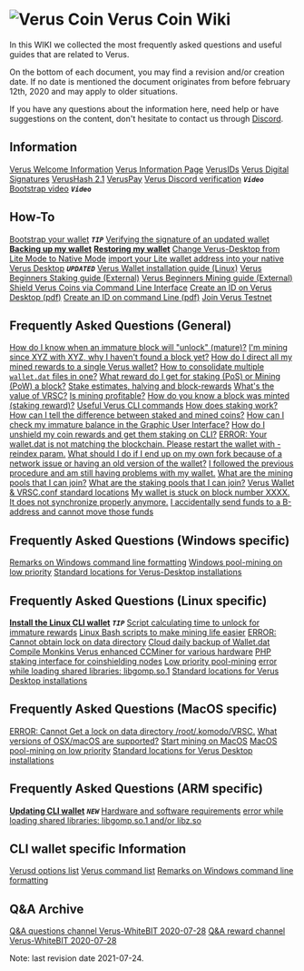 # ![Verus Coin](https://wiki.verus.io/img/favicon.png "Verus Coin Wiki") Verus Coin Wiki
In this WIKI we collected the most frequently asked questions and useful guides that are related to Verus.

On the bottom of each document, you may find a revision and/or creation date. If no date is mentioned the document originates from before february 12th, 2020 and may apply to older situations.

If you have any questions about the information here, need help or have suggestions on the content, don't hesitate to contact us through [Discord](https://verus.io/discord).


## Information
[Verus Welcome Information](#!information/verus-welcome.md)
[Verus Information Page](#!how-to/how-to_verus_info.md)
[VerusIDs](#!information/verusid.md)
[Verus Digital Signatures](#!information/signatures.md)
[VerusHash 2.1](#!information/verushash_2.1.md)
[VerusPay](https://github.com/monkins1010/VerusPay/wiki)
[Verus Discord verification](https://youtu.be/YVOfIMjRf30) ***`Video`***
[Bootstrap video](https://youtu.be/xgLxzel5t04) ***`Video`***

## How-To
[Bootstrap your wallet](#!how-to/how-to_bootstrap.md) ***`TIP`***
[Verifying the signature of an updated wallet](#!how-to/how-to_check_signatures.md)
**[Backing up my wallet](#!how-to/how-to_backup_my_wallet.md)**
**[Restoring my wallet](#!how-to/how-to_restore_my_wallet.md)**
[Change Verus-Desktop from Lite Mode to Native Mode](#!how-to/how-to_lite_to_native.md)
[import your Lite wallet address into your native Verus Desktop](#!how-to/how-to_convert-seed-to-wif.md) ***`UPDATED`***
[Verus Wallet installation guide (Linux)](#!faq-linux/faq-lin01_install_linux_cli.md)
[Verus Beginners Staking guide (External)](https://medium.com/veruscoin/verus-beginners-staking-guide-efbbdc4de951)
[Verus Beginners Mining guide (External)](https://medium.com/veruscoin/how-to-earn-vrsc-solo-mining-with-your-cpu-and-staking-mined-coins-aa27da76882c)
[Shield Verus Coins via Command Line Interface](#!how-to/how-to_shield_via_cli.md)
[Create an ID on Verus Desktop (pdf)](https://wiki.verus.io/how-to/how-to_create_verus_id_with_verus_desktop.pdf)
[Create an ID on command Line (pdf)](http://wiki.verus.io/how-to/how-to_create_verus_id_with_cli.pdf)
[Join Verus Testnet](#!how-to/how-to_join_testnet.md)

## Frequently Asked Questions (General)
[How do I know when an immature block will "unlock" (mature)?](#!faq-allos/faq-allos01_immature_block_unlock_time_calculation_manual_calculation.md)
[I'm mining since XYZ with XYZ, why I haven't found a block yet?](#!faq-allos/faq-allos02_average_time_to_find_a_block_manual_calculation.md)
[How do I direct all my mined rewards to a single Verus wallet?](#!faq-allos/faq-allos03_mine_rewards_to_a_single_verus_wallet_gui_+_cli.md)
[How to consolidate multiple `wallet.dat` files in one?](#!faq-allos/faq-allos04_consolidate_multiple_wallet.dat_files_in_one.md)
[What reward do I get for staking (PoS) or Mining (PoW) a block?](#!faq-allos/faq-allos05_reward_received_per_blocknummer.md)
[Stake estimates, halving and block-rewards](#!faq-allos/faq-allos06_pos,_halving,_block_reward.md)
[What's the value of VRSC?](#!faq-allos/faq-allos07_what_are_my_vrsc_worth.md)
[Is mining profitable?](#!faq-allos/faq-allos08_mining_profitability.md)
[How do you know a block was minted (staking reward)?](#!faq-allos/faq-allos09_how_do_you_know_a_block_was_minted_staking_reward.md)
[Useful Verus CLI commands](#!faq-allos/faq-allos10_useful_cli_commands.md)
[How does staking work?](#!faq-allos/faq-allos13_how_does_staking_work.md)
[How can I tell the difference between staked and mined coins?](#!faq-allos/faq-allos15_how_can_i_tell_the_difference_between_staked_and_mined_coins.md)
[How can I check my immature balance in the Graphic User Interface?](#!faq-allos/faq-allos16_how_can_i_check_my_immature_balance_in_the_gui.md)
[How do I unshield my coin rewards and get them staking on CLI?](#!faq-allos/faq-allos17_unshield_coin_rewards_and_get_them_staking_in_cli.md)
[ERROR: Your wallet.dat is not matching the blockchain. Please restart the wallet with -reindex param.](#!faq-allos/faq-allos18_your_wallet.dat_is_not_matching_the_blockchain._please_restart_the_wallet_with_-reindex_param.md)
[What should I do if I end up on my own fork because of a network issue or having an old version of the wallet?](#!faq-allos/faq-allos19_what_should_i_do_if_i_end_up_on_my_own_fork_because_of_a_network_issue_or_having_an_old_version_of_the_wallet.md)
[I followed the previous procedure and am still having problems with my wallet.](#!faq-allos/faq-allos20_i_followed_the_procedure_in_faq_19_and_am_still_having_problems_with_my_wallet.md)
[What are the mining pools that I can join?](#!faq-allos/faq-allos21_mining_pools.md)
[What are the staking pools that I can join?](#!faq-allos/faq-allos22_staking_pools.md)
[Verus Wallet & VRSC.conf standard locations](#!faq-allos/faq-allos24_wallet.dat_and_vrsc.conf_location.md)
[My wallet is stuck on block number XXXX. It does not synchronize properly anymore.](#!faq-allos/faq-allos25_wallet_not_synced.md)
[I accidentally send funds to a B-address and cannot move those funds](#!faq-allos/faq-allos26_sent_funds_to_b-address.md)

## Frequently Asked Questions (Windows specific)
[Remarks on Windows command line formatting](#!faq-windows/winfaq-01_cli_formatting.md)
[Windows pool-mining on low priority](#!faq-windows/winfaq-02_low_priority_mining.md)
[Standard locations for Verus-Desktop installations](#!faq-windows/winfaq-03_verus_desktop_locations.md)

## Frequently Asked Questions (Linux specific)
**[Install the Linux CLI wallet](#!faq-linux/faq-lin01_install_linux_cli.md)** ***`TIP`***
[Script calculating time to unlock for immature rewards](#!faq-linux/faq-lin02_immature_block_unlock_time.md)
[Linux Bash scripts to make mining life easier](#!faq-linux/faq-lin03_linux_scripts_make_life_easy.md)
[ERROR: Cannot obtain lock on data directory](#!faq-linux/faq-lin04_cannot_obtain_lock.md)
[Cloud daily backup of Wallet.dat](#!faq-linux/faq-lin05_daily_cloud_backup.md)
[Compile Monkins Verus enhanced CCMiner for various hardware](#!faq-linux/faq-lin06_compile_ccminer.md)
[PHP staking interface for coinshielding nodes](#!faq-linux/faq-lin07_PHP_CLI_interface.md)
[Low priority pool-mining](#!faq-linux/faq-lin08_low_priority_mining.html.md)
[error while loading shared libraries: libgomp.so.1](#!faq-linux/faq-lin09_libgomp.so.1.md)
[Standard locations for Verus Desktop installations](#!faq-linux/faq-lin10_verus_desktop_locations.md)

## Frequently Asked Questions (MacOS specific)
[ERROR: Cannot Get a lock on data directory /root/.komodo/VRSC.](#!faq-macos/mac-faq01_obtain_lock.md)
[What versions of OSX/macOS are supported?](#!faq-macos/mac-faq02_what_versions_osx.md)
[Start mining on MacOS](#!faq-macos/mac-faq03-mining_guide.md)
[MacOS pool-mining on low priority](#!faq-macos/mac-faq04_low_priority_mining.md)
[Standard locations for Verus Desktop installations](#!faq-macos/mac-faq05_verus_desktop_locations.md)

## Frequently Asked Questions (ARM specific)
**[Updating CLI wallet](#!faq-arm/armfaq-03_updating.md)** ***`NEW`***
[Hardware and software requirements](#!faq-arm/armfaq-02_requirements.md)
[error while loading shared libraries: libgomp.so.1 and/or libz.so](#!faq-arm/armfaq-01_libgomp.so.1.md)

## CLI wallet specific Information
[Verusd options list](#!faq-cli/clifaq-01_verusd_options.md)
[Verus command list](#!faq-cli/clifaq-02_verus_commands.md)
[Remarks on Windows command line formatting](#!faq-windows/winfaq-01_cli_formatting.md)

## Q&A Archive
[Q&A questions channel Verus-WhiteBIT 2020-07-28](#!q-a/veruscoin-q-a-questions-20200728.html)
[Q&A reward channel Verus-WhiteBIT 2020-07-28](#!q-a/veruscoin-q-a-reward-20200728.html)

Note: last revision date 2021-07-24.
